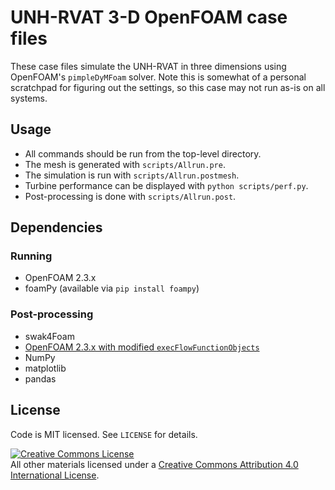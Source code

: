 UNH-RVAT 3-D OpenFOAM case files
================================

These case files simulate the UNH-RVAT in three dimensions using OpenFOAM's
`pimpleDyMFoam` solver. Note this is somewhat of a personal scratchpad for
figuring out the settings, so this case may not run as-is on all
systems.


## Usage

  * All commands should be run from the top-level directory.
  * The mesh is generated with `scripts/Allrun.pre`.
  * The simulation is run with `scripts/Allrun.postmesh`.
  * Turbine performance can be displayed with `python scripts/perf.py`.
  * Post-processing is done with `scripts/Allrun.post`.


## Dependencies

### Running

  * OpenFOAM 2.3.x
  * foamPy (available via `pip install foampy`)


### Post-processing

  * swak4Foam
  * [OpenFOAM 2.3.x with modified `execFlowFunctionObjects`](https://github.com/petebachant/OpenFOAM-2.3.x/tree/functionObjMeshMotion)
  * NumPy
  * matplotlib
  * pandas


## License

Code is MIT licensed. See `LICENSE` for details.

<a rel="license" href="http://creativecommons.org/licenses/by/4.0/">
<img alt="Creative Commons License" style="border-width:0" src="http://i.creativecommons.org/l/by/4.0/88x31.png" />
</a><br />All other materials licensed under a <a rel="license" href="http://creativecommons.org/licenses/by/4.0/"/>
Creative Commons Attribution 4.0 International License</a>.
